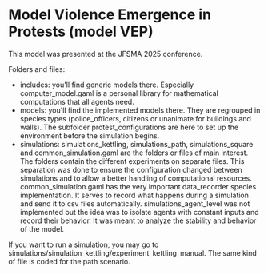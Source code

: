 # Model Violence Emergence in Protests (model VEP)

This model was presented at the JFSMA 2025 conference.

Folders and files:
- includes: you'll find generic models there. Especially computer_model.gaml is a personal library for mathematical computations that all agents need.
- models: you'll find the implemented models there. They are regrouped in species types (police_officers, citizens or unanimate for buildings and walls). The subfolder protest_configurations are here to set up the environment before the simulation begins.
- simulations: simulations_kettling, simulations_path, simulations_square and common_simulation.gaml are the folders or files of main interest. The folders contain the different experiments on separate files. This separation was done to ensure the configuration changed between simulations and to allow a better handling of computational resources. common_simulation.gaml has the very important data_recorder species implementation. It serves to record what happens during a simulation and send it to csv files automatically. simulations_agent_level was not implemented but the idea was to isolate agents with constant inputs and record their behavior. It was meant to analyze the stability and behavior of the model.

If you want to run a simulation, you may go to simulations/simulation_kettling/experiment_kettling_manual. The same kind of file is coded for the path scenario.


